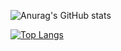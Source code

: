 ![Anurag's GitHub stats](https://github-readme-stats.vercel.app/api?username=fumerem&show_icons=true&theme=radical)

[![Top Langs](https://github-readme-stats.vercel.app/api/top-langs/?username=fumerem&hide=css,html,javascript&layout=compact)](https://github.com/anuraghazra/github-readme-stats)
